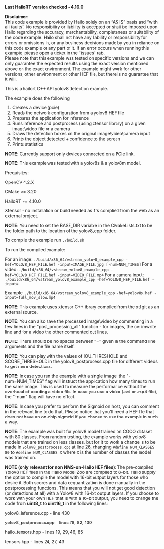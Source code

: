 **Last HailoRT version checked - 4.16.0**

**Disclaimer:** <br />
This code example is provided by Hailo solely on an “AS IS” basis and “with all faults”. No responsibility or liability is accepted or shall be imposed upon Hailo regarding the accuracy, merchantability, completeness or suitability of the code example. Hailo shall not have any liability or responsibility for errors or omissions in, or any business decisions made by you in reliance on this code example or any part of it. If an error occurs when running this example, please open a ticket in the "Issues" tab.<br />
Please note that this example was tested on specific versions and we can only guarantee the expected results using the exact version mentioned above on the exact environment. The example might work for other versions, other environment or other HEF file, but there is no guarantee that it will.


This is a hailort C++ API yolov8 detection example.

The example does the following:

1. Creates a device (pcie)
2. Reads the network configuration from a yolov8 HEF file
3. Prepares the application for inference
4. Runs inference and postprocess (using xtensor library) on a given image\video file or a camera 
5. Draws the detection boxes on the original image\video\camera input
6. Prints the object detected + confidence to the screen
7. Prints statistics

**NOTE**: Currently support only devices connected on a PCIe link.

**NOTE**: This example was tested with a yolov8s & a yolov8m model.


Prequisites:

OpenCV 4.2.X

CMake >= 3.20

HailoRT >= 4.10.0

Xtensor - no installation or build needed as it's complied from the web as an external project.


**NOTE**: You need to set the BASE_DIR variable in the CMakeLists.txt to be the folder path to the location of the yolov8_cpp folder.

To compile the example run `./build.sh`

To run the compiled example:

For an image:
`./build/x86_64/vstream_yolov8_example_cpp -hef=YOLOv8_HEF_FILE.hef -input=IMAGE_FILE.jpg [-num=NUM_TIMES]`
For a video:
`./build/x86_64/vstream_yolov8_example_cpp -hef=YOLOv8_HEF_FILE.hef -input=VIDEO_FILE.mp4`
For a camera input:
`./build/x86_64/vstream_yolov8_example_cpp -hef=YOLOv8_HEF_FILE.hef -input=`

Example:
`./build/x86_64/vstream_yolov8_example_cpp -hef=yolov8s.hef -input=full_mov_slow.mp4`


**NOTE**: This example uses xtensor C++ ibrary compiled from the xtl git as an external source. 

**NOTE**: You can also save the processed image\video by commenting in a few lines in the "post_processing_all" function - for images, the cv::imwrite line and for a video the other commented out lines.

**NOTE**: There should be no spaces between "=" given in the command line arguments and the file name itself.

**NOTE**: You can play with the values of IOU_THRESHOLD and SCORE_THRESHOLD in the yolov8_postprocess.cpp file for different videos to get more detections.

**NOTE**: In case you run the example with a single image, the "-num=NUM_TIMES" flag will instruct the application how many times to run the same image. This is used to measure the performance without the overhead of ecoding a video file. In case you use a video (.avi or .mp4 file), the "-num" flag will have no effect. 

**NOTE**: In case you prefer to perform the Sigmoid on host, you can comment in the relevant line to do that. Please notice that you'll need a HEF file that does not have an on-chip sigmoid if you choose to use the example in such a way. 

**NOTE**: The example was built for yolov8 model trained on COCO dataset with 80 classes. From random testing, the example works with yolov8 models that are trained on less classes, but for it to work a change is to be made in `yolov8_postprocess.cpp` at line 26, changing `#define NUM_CLASSES 80` to `#define NUM_CLASSES X` where `X` is the number of classes the model was trained on.

**NOTE (only relevant for non NMS-on-Hailo HEF files)**: The pre-compiled Yolov8 HEF files in the Hailo Model Zoo are compiled to 8-bit. Hailo supply the option to compile the model with 16-bit output layers for those who desire it.
Both scores and data dequantization is done manually in the postprocessing functions. 
This means that you will not get good detection (or detections at all) with a Yolov8 with 16-bit output layers. 
If you choose to work with your own HEF that is with a 16-bit output, you need to change the code from **uint8_t** to **uint16_t** in the following lines:

yolov8_inference.cpp - line 430

yolov8_postprocess.cpp - lines 78, 82, 139 

hailo_tensors.hpp - lines 19, 29, 46, 85

tensors.hpp - lines 24, 27, 43
